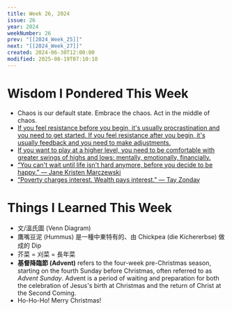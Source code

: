 ```yaml
---
title: Week 26, 2024
issue: 26
year: 2024
weekNumber: 26
prev: "[[2024_Week_25]]"
next: "[[2024_Week_27]]"
created: 2024-06-30T12:00:00
modified: 2025-08-19T07:10:10
---
```


# Wisdom I Pondered This Week

* Chaos is our default state. Embrace the chaos. Act in the middle of chaos.
* [If you feel resistance before you begin, it's usually procrastination and you need to get started. If you feel resistance after you begin, it's usually feedback and you need to make adjustments.](https://jamesclear.com/quotes/if-you-feel-resistance-before-you-begin-its-usually-procrastination-and-you-need-to-get-started)
* [If you want to play at a higher level, you need to be comfortable with greater swings of highs and lows: mentally, emotionally, financially.](https://jamesclear.com/3-2-1/october-12-2023)
* [“You can't wait until life isn't hard anymore, before you decide to be happy.” — Jane Kristen Marczewski](https://www.youtube.com/watch?v=CZJvBfoHDk0&t=5m12s)
* [“Poverty charges interest. Wealth pays interest.” — Tay Zonday](https://x.com/TayZonday/status/1020003667921940480)

# Things I Learned This Week

* 文/溫氏圖 (Venn Diagram)
* 鷹嘴豆泥 (Hummus) 是一種中東特有的、由 Chickpea (die Kichererbse) 做成的 Dip
* 芥菜 = 刈菜 = 長年菜
* **基督降臨節 (Advent)** refers to the four-week pre-Christmas season, starting on the fourth Sunday before Christmas, often referred to as _Advent Sunday_. Advent is a period of waiting and preparation for both the celebration of Jesus's birth at Christmas and the return of Christ at the Second Coming.
* Ho-Ho-Ho! Merry Christmas!
